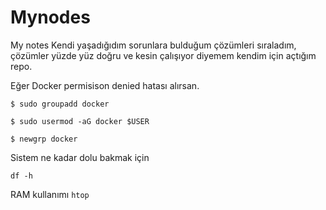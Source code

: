 # Mynodes
My notes
Kendi yaşadığıdım sorunlara bulduğum çözümleri sıraladım, çözümler yüzde yüz doğru ve kesin çalışıyor diyemem kendim için açtığım repo. 

Eğer Docker permisison denied hatası alırsan. 

```$ sudo groupadd docker```

```$ sudo usermod -aG docker $USER```


```$ newgrp docker```


Sistem ne kadar dolu bakmak için

```df -h ```

RAM kullanımı 
```htop```
